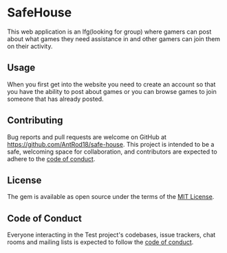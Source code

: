 # SafeHouse

This web application is an lfg(looking for group) where gamers can post about what games they need assistance in and other gamers can join them on their activity.


## Usage

When you first get into the website you need to create an account so that you have the ability to post about games or you can browse games to join someone that has already posted.


## Contributing

Bug reports and pull requests are welcome on GitHub at https://github.com/AntRod18/safe-house. This project is intended to be a safe, welcoming space for collaboration, and contributors are expected to adhere to the [code of conduct](https://github.com/AntRod18/safe-house/blob/main/CODE_OF_CONDUCT.md).

## License

The gem is available as open source under the terms of the [MIT License](https://opensource.org/licenses/MIT).

## Code of Conduct

Everyone interacting in the Test project's codebases, issue trackers, chat rooms and mailing lists is expected to follow the [code of conduct](https://github.com/AntRod18/safe-house/blob/main/CODE_OF_CONDUCT.md).
